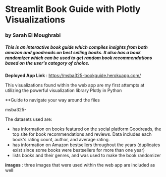 # Streamlit Book Guide with Plotly Visualizations

### by Sarah El Moughrabi

##### This is an interactive book guide which compiles insights from both amazon and goodreads on best selling books. It also has a book randomizer which can be used to get random book recommendations based on the user's category of choice.

**Deployed App Link** : https://msba325-bookguide.herokuapp.com/ 

This visualizations found within the web app are my first attempts at utilizing the powerful visualization library Plotly in Python

**Guide to navigate your way around the files

msba325-

The datasets used are: 

- has information on books featured on the social platform Goodreads, the top site for book recommendations and reviews. Data includes each book's rating count, author, and average rating.
- has information on Amazon bestsellers throughout the years (duplicates exist since some books were bestsellers for more than one year)
- lists books and their genres, and was used to make the book randomizer

**images** : three images that were used within the web app are included as well 




